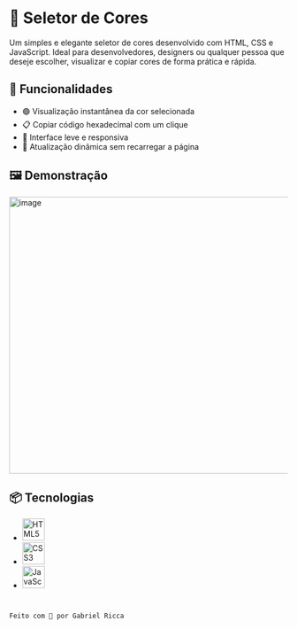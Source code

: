 # 🎨 Seletor de Cores

Um simples e elegante seletor de cores desenvolvido com HTML, CSS e JavaScript. Ideal para desenvolvedores, designers ou qualquer pessoa que deseje escolher, visualizar e copiar cores de forma prática e rápida.

## 🚀 Funcionalidades

- 🟢 Visualização instantânea da cor selecionada
- 📋 Copiar código hexadecimal com um clique
- 🌙 Interface leve e responsiva
- 🔁 Atualização dinâmica sem recarregar a página

## 🖼️ Demonstração

<img width="800" height="500" alt="image" src="https://github.com/user-attachments/assets/364e059a-4291-4f90-b07c-ea830c1f9755" />


## 📦 Tecnologias

- <img src="https://cdn.jsdelivr.net/gh/devicons/devicon/icons/html5/html5-original.svg" width="40px" title="HTML5"/>
- <img src="https://cdn.jsdelivr.net/gh/devicons/devicon/icons/css3/css3-original.svg" width="40px" title="CSS3"/>
- <img src="https://cdn.jsdelivr.net/gh/devicons/devicon/icons/javascript/javascript-original.svg" width="40px" title="JavaScript"/>

#
    Feito com 💙 por Gabriel Ricca

